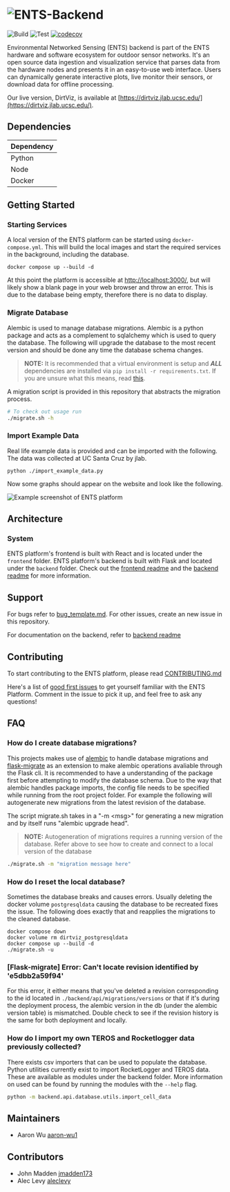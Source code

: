 # ![ENTS-Backend](.github/assets/img/ents_backend_logo.svg)

![Build](https://github.com/jlab-sensing/DirtViz/actions/workflows/deploy.yml/badge.svg?branch=main)
![Test](https://github.com/jlab-sensing/DirtViz/actions/workflows/test.yml/badge.svg?branch=main)
[![codecov](https://codecov.io/github/jlab-sensing/DirtViz/graph/badge.svg?token=L4PKSR61XU)](https://codecov.io/github/jlab-sensing/DirtViz)

Environmental Networked Sensing (ENTS) backend is part of the ENTS hardware and software ecosystem for outdoor sensor networks. It's an open source data ingestion and visualization service that parses data from the hardware nodes and presents it in an easy-to-use web interface. Users can dynamically generate interactive plots, live monitor their sensors, or download data for offline processing.

Our live version, DirtViz, is available at [https://dirtviz.jlab.ucsc.edu/](https://dirtviz.jlab.ucsc.edu/).

## Dependencies

| Dependency |
| ---------- |
| Python     |
| Node       |
| Docker     |

## Getting Started

### Starting Services

A local version of the ENTS platform can be started using `docker-compose.yml`. This will build the local images and start the required services in the background, including the database.

```console
docker compose up --build -d
```

At this point the platform is accessible at [http://localhost:3000/](http://localhost:3000/), but will likely show a blank page in your web browser and throw an error. This is due to the database being empty, therefore there is no data to display.

<!-- for reference OLD -->

### Migrate Database

Alembic is used to manage database migrations. Alembic is a python package and acts as a complement to sqlalchemy which is used to query the database. The following will upgrade the database to the most recent version and should be done any time the database schema changes.

> **NOTE:** It is recommended that a virtual environment is setup and **_ALL_** dependencies are installed via `pip install -r requirements.txt`. If you are unsure what this means, read [this](https://docs.python.org/3/tutorial/venv.html).

A migration script is provided in this repository that abstracts the migration process.

```bash
# To check out usage run
./migrate.sh -h
```

### Import Example Data

Real life example data is provided and can be imported with the following. The data was collected at UC Santa Cruz by jlab.

```console
python ./import_example_data.py
```

Now some graphs should appear on the website and look like the following.

![Example screenshot of ENTS platform](.github/assets/img/dashboard.png)

## Architecture

### System

ENTS platform's frontend is built with React and is located under the `frontend` folder. ENTS platform's backend is built with Flask and located under the `backend` folder. Check out the [frontend readme](frontend/README.md) and the [backend readme](backend/README.md) for more information.

## Support

For bugs refer to [bug_template.md](.github/ISSUE_TEMPLATE/bug_template). For other issues, create an new issue in this repository.

For documentation on the backend, refer to [backend readme](backend/README.md)


## Contributing

To start contributing to the ENTS platform, please read [CONTRIBUTING.md](CONTRIBUTING.md)

Here's a list of [good first issues](https://github.com/jlab-sensing/DirtViz/labels/good%20first%20issue) to get yourself familiar with the ENTS Platform. Comment in the issue to pick it up, and feel free to ask any questions!

## FAQ

### How do I create database migrations?

This projects makes use of [alembic](https://alembic.sqlalchemy.org/en/latest/) to handle database migrations and [flask-migrate](https://flask-migrate.readthedocs.io/en/latest/) as an extension to make alembic operations avaliable through the Flask cli. It is recommended to have a understanding of the package first before attempting to modify the database schema. Due to the way that alembic handles package imports, the config file needs to be specified while running from the root project folder. For example the following will autogenerate new migrations from the latest revision of the database.

The script migrate.sh takes in a "-m \<msg\>" for generating a new migration and by itself runs "alembic upgrade head".

> **NOTE:** Autogeneration of migrations requires a running version of the database. Refer above to see how to create and connect to a local version of the database

```bash
./migrate.sh -m "migration message here"
```

### How do I reset the local database?

Sometimes the database breaks and causes errors. Usually deleting the docker volume `postgresqldata` causing the database to be recreated fixes the issue. The following does exactly that and reapplies the migrations to the cleaned database.

```console
docker compose down
docker volume rm dirtviz_postgresqldata
docker compose up --build -d
./migrate.sh -u
```

### \[Flask-migrate\] Error: Can't locate revision identified by 'e5dbb2a59f94'

For this error, it either means that you've deleted a revision corresponding to the id located in `./backend/api/migrations/versions` or that if it's during the deployment process, the alembic version in the db (under the alembic version table) is mismatched. Double check to see if the revision history is the same for both deployment and locally.

### How do I import my own TEROS and Rocketlogger data previously collected?

There exists csv importers that can be used to populate the database. Python utilities currently exist to import RocketLogger and TEROS data. These are available as modules under the backend folder. More information on used can be found by running the modules with the `--help` flag.

```bash
python -m backend.api.database.utils.import_cell_data
```

## Maintainers

- Aaron Wu [aaron-wu1](https://github.com/aaron-wu1)

## Contributors

- John Madden [jmadden173](https://github.com/jmadden173)
- Alec Levy [aleclevy](https://github.com/aleclevy)
